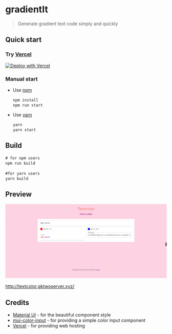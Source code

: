 # gradientIt
> Generate gradient text code simply and quickly

## Quick start

### Try [Vercel](https://vercel.com/)
[![Deploy with Vercel](https://vercel.com/button)](https://vercel.com/new/clone?repository-url=https://github.com/Wansn-w/Gradientit&template=create-react-app)

### Manual start

- Use [npm](https://www.npmjs.com/)

  ```shell
  npm install
  npm run start
  ```

- Use [yarn](https://classic.yarnpkg.com/en/)

  ```shell
  yarn
  yarn start
  ```
  
## Build

```shell
# for npm users
npm run build

#for yarn users
yarn build
```

## Preview

![textcolor](https://github.com/Gktwo/textcolor/blob/gktwo-textcolor/public/web.png)

http://textcolor.gktwoserver.xyz/

## Credits

- [Material UI](https://mui.com/) - for the beautiful component style
- [mui-color-input](https://github.com/viclafouch/mui-color-input) - for providing a simple color input component
- [Vercel](https://vercel.com/) - for providing web hosting
